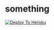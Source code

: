 # something

[![Deploy To Heroku](https://www.herokucdn.com/deploy/button.svg)](https://dashboard.heroku.com/new?button-url=https%3A%2F%2Fgithub.com%2FPerry-xD%2Fsomething&template=https%3A%2F%2Fgithub.com%2FPerry-xD%2Fsomething)

